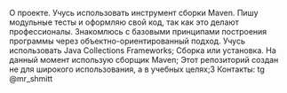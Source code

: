 О проекте.
Учусь использовать инструмент сборки Maven. Пишу модульные тесты и оформляю свой код, так как это делают профессионалы.
Знакомлюсь с базовыми принципами построения программы через объектно-ориентированный подход. Учусь использовать Java Collections Frameworks;
Сборка или установка. На данный момент использую сборщик Maven;
Этот репозиторий создан не для широкого использования, а в учебных целях;3
Контакты:
tg @mr_shmitt